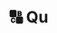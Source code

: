 ---
title: "🔠 Qu"
image: null
release: 2020
link: https://itch.gerardgascon.com/qu
description: null
short-description: Everything is drawn using text.
remarkable: false
---